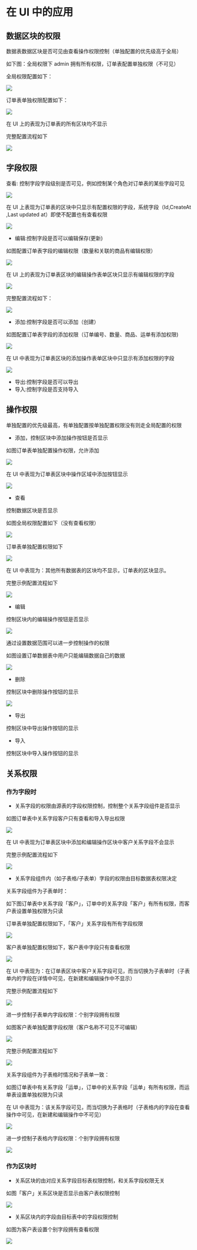 # 在 UI 中的应用

## 数据区块的权限

数据表数据区块是否可见由查看操作权限控制（单独配置的优先级高于全局）

如下图：全局权限下 admin 拥有所有权限，订单表配置单独权限（不可见）

全局权限配置如下：

![](https://static-docs.nocobase.com/3d026311739c7cf5fdcd03f710d09bc4.png)

订单表单独权限配置如下：

![](https://static-docs.nocobase.com/a88caba1cad47001c1610bf402a4a2c1.png)

在 UI 上的表现为订单表的所有区块均不显示

完整配置流程如下

![](https://static-docs.nocobase.com/b283c004ffe0b746fddbffcf4f27b1df.gif)

## 字段权限

查看: 控制字段字段级别是否可见，例如控制某个角色对订单表的某些字段可见

![](https://static-docs.nocobase.com/30dea84d984d95039e6f7b180955a6cf.png)

在 UI 上表现为订单表的区块中只显示有配置权限的字段，系统字段（Id,CreateAt ,Last updated at）即使不配置也有查看权限

![](https://static-docs.nocobase.com/40cc49b517efe701147fd2e799e79dcc.png)

- 编辑:控制字段是否可以编辑保存(更新)

如图配置订单表字段的编辑权限（数量和关联的商品有编辑权限）

![](https://static-docs.nocobase.com/6531ca4122f0887547b5719e2146ba93.png)

在 UI 上的表现为订单表区块的编辑操作表单区块只显示有编辑权限的字段

![](https://static-docs.nocobase.com/12982450c311ec1bf87eb9dc5fb04650.png)

完整配置流程如下：

![](https://static-docs.nocobase.com/1dbe559a9579c2e052e194e50edc74a7.gif)

- 添加:控制字段是否可以添加（创建）

如图配置订单表字段的添加权限（订单编号、数量、商品、运单有添加权限)

![](https://static-docs.nocobase.com/3ab1bbe41e61915e920fd257f2e0da7e.png)

在 UI 中表现为订单表区块的添加操作表单区块中只显示有添加权限的字段

![](https://static-docs.nocobase.com/8d0c07893b63771c428974f9e126bf35.png)

- 导出:控制字段是否可以导出
- 导入:控制字段是否支持导入

## 操作权限

单独配置的优先级最高，有单独配置按单独配置权限没有则走全局配置的权限

- 添加，控制区块中添加操作按钮是否显示

如图订单表单独配置操作权限，允许添加

![](https://static-docs.nocobase.com/2e3123b5dbc72ae78942481360626629.png)

在 UI 中表现为订单表区块中操作区域中添加按钮显示

![](https://static-docs.nocobase.com/f0458980d450544d94c73160d75ba96c.png)

- 查看

控制数据区块是否显示

如图全局权限配置如下（没有查看权限）

![](https://static-docs.nocobase.com/6e4a1e6ea92f50bf84959dedbf1d5683.png)

订单表单独配置权限如下

![](https://static-docs.nocobase.com/f2dd142a40fe19fb657071fd901b2291.png)

在 UI 中表现为：其他所有数据表的区块均不显示，订单表的区块显示。

完整示例配置流程如下

![](https://static-docs.nocobase.com/b92f0edc51a27b52e85cdeb76271b936.gif)

- 编辑

控制区块内的编辑操作按钮是否显示

![](https://static-docs.nocobase.com/fb1c0290e2a833f1c2b415c761e54c45.gif)

通过设置数据范围可以进一步控制操作的权限

如图设置订单数据表中用户只能编辑数据自己的数据

![](https://static-docs.nocobase.com/b082308f62a3a9084cab78a370c14a9f.gif)

- 删除

控制区块中删除操作按钮的显示

![](https://static-docs.nocobase.com/021c9e79bcc1ad221b606a9555ff5644.gif)

- 导出

控制区块中导出操作按钮的显示

- 导入

控制区块中导入操作按钮的显示

## 关系权限

### 作为字段时

- 关系字段的权限由源表的字段权限控制，控制整个关系字段组件是否显示

如图订单表中关系字段客户只有查看和导入导出权限

![](https://static-docs.nocobase.com/d0dc797aae73feeabc436af285dd4f59.png)

在 UI 中表现为订单表区块中添加和编辑操作区块中客户关系字段不会显示

完整示例配置流程如下

![](https://static-docs.nocobase.com/372f8a4f414feea097c23b2ba326c0ef.gif)

- 关系字段组件内（如子表格/子表单）字段的权限由目标数据表权限决定

关系字段组件为子表单时：

如下图订单表中关系字段「客户」，订单中的关系字段「客户」有所有权限，而客户表设置单独权限为只读

订单表单独配置权限如下，「客户」关系字段有所有字段权限

![](https://static-docs.nocobase.com/3a3ab9722f14a7b3a35361219d67fa40.png)

客户表单独配置权限如下，客户表中字段只有查看权限

![](https://static-docs.nocobase.com/46704d179b931006a9a22852e6c5089e.png)

在 UI 中表现为：在订单表区块中客户关系字段可见，而当切换为子表单时（子表单内的字段在详情中可见，在新建和编辑操作中不显示）

完整示例配置流程如下

![](https://static-docs.nocobase.com/932dbf6ac46e36ee357ff3e8b9ea1423.gif)

进一步控制子表单内字段权限：个别字段拥有权限

如图客户表单独配置字段权限（客户名称不可见不可编辑）

![](https://static-docs.nocobase.com/e7b875521cbc4e28640f027f36d0413c.png)

完整示例配置流程如下

![](https://static-docs.nocobase.com/7a07e68c2fe2a13f0c2cef19be489264.gif)

关系字段组件为子表格时情况和子表单一致：

如图订单表中有关系字段「运单」，订单中的关系字段「运单」有所有权限，而运单表设置单独权限为只读

在 UI 中表现为：该关系字段可见，而当切换为子表格时（子表格内的字段在查看操作中可见，在新建和编辑操作中不可见）

![](https://static-docs.nocobase.com/fd4b7d81cdd765db789d9c85cf9dc324.gif)

进一步控制子表格内字段权限：个别字段拥有权限

![](https://static-docs.nocobase.com/51d70a624cb2b0366e421bcdc8abb7fd.gif)

### 作为区块时

- 关系区块的由对应关系字段目标表权限控制，和关系字段权限无关

如图「客户」关系区块是否显示由客户表权限控制

![](https://static-docs.nocobase.com/633ebb301767430b740ecfce11df47b3.gif)

- 关系区块内的字段由目标表中的字段权限控制

如图为客户表设置个别字段拥有查看权限

![](https://static-docs.nocobase.com/35af9426c20911323b17f67f81bac8fc.gif)
